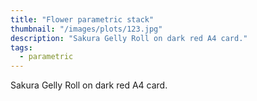 ```yaml
---
title: "Flower parametric stack"
thumbnail: "/images/plots/123.jpg"
description: "Sakura Gelly Roll on dark red A4 card."
tags:
  - parametric
---
```


Sakura Gelly Roll on dark red A4 card.
